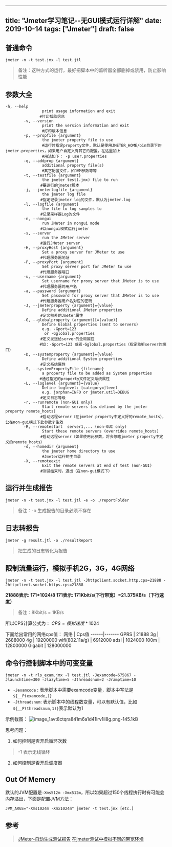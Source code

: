 ﻿
---
title: "Jmeter学习笔记--无GUI模式运行详解"
date: 2019-10-14
tags: ["Jmeter"]
draft: false
--- 

## 普通命令
`jmeter -n -t test.jmx -l test.jtl`
> 备注：这种方式的运行，最好把脚本中的监听器全部删掉或禁用，防止影响性能

## 参数大全
```
-h, --help
                print usage information and exit
　　　　　　　　　#打印帮助信息　
        -v, --version
                print the version information and exit
　　　　　　　　　 #打印版本信息
        -p, --propfile {argument}
                the jmeter property file to use
　　　　　　　　　 #运行时指定property文件，默认是使用JMETER_HOME/bin目录下的jmeter.properties，如果用户自定义有其它的配置，在这里加上
　　　　　　　　　 #用法如下： -p user.properties
        -q, --addprop {argument}
                additional property file(s)
　　　　　　　　　 #其它配置文件，如JVM参数等等
        -t, --testfile {argument}
                the jmeter test(.jmx) file to run
　　　　　　　　  #要运行的jmeter脚本
        -j, --jmeterlogfile {argument}
                the jmeter log file
　　　　　　　　  #指定记录jmeter log的文件，默认为jmeter.log
        -l, --logfile {argument}
                the file to log samples to
　　　　　　　　  #记录采样器Log的文件
        -n, --nongui
                run JMeter in nongui mode
　　　　　　　　  #以nongui模式运行jmeter
        -s, --server
                run the JMeter server
　　　　　　　　  #运行JMeter server
        -H, --proxyHost {argument}
                Set a proxy server for JMeter to use
　　　　　　　　  #代理服务器地址
        -P, --proxyPort {argument}
                Set proxy server port for JMeter to use
　　　　　　　　  #代理服务器端口
        -u, --username {argument}
                Set username for proxy server that JMeter is to use
　　　　　　　　  #代理服务器的用户名
        -a, --password {argument}
                Set password for proxy server that JMeter is to use
　　　　　　　　  #代理服务器用户名对应的密码
        -J, --jmeterproperty {argument}={value}
                Define additional JMeter properties
　　　　　　　　  #定义额外的Jmeter属性
        -G, --globalproperty (argument)[=(value)]
                Define Global properties (sent to servers)
                e.g. -Gport=123
                 or -Gglobal.properties
　　　　　　　　  #定义发送给server的全局属性
　　　　　　　　　#如：-Gport=123 或者-Gglobal.properties（指定监听server的端口）
        -D, --systemproperty {argument}={value}
                Define additional System properties
　　　　　　　　  #定义系统属性
        -S, --systemPropertyFile {filename}
                a property file to be added as System properties
　　　　　　　　　#通过指定的property文件定义系统属性
        -L, --loglevel {argument}={value}
                Define loglevel: [category=]level 
                e.g. jorphan=INFO or jmeter.util=DEBUG
　　　　　　　　  #定义日志等级
        -r, --runremote (non-GUI only)
                Start remote servers (as defined by the jmeter property remote_hosts)
　　　　　　　　  #启动远程server（在jmeter property中定义好的remote_hosts），公在non-gui模式下此参数才生效
        -R, --remotestart  server1,... (non-GUI only)
                Start these remote servers (overrides remote_hosts)
　　　　　　　　  #启动远程server（如果使用此参数，将会忽略jmeter property中定义的remote_hosts）
        -d, --homedir {argument}
                the jmeter home directory to use
                #Jmeter运行的主目录
        -X, --remoteexit
                Exit the remote servers at end of test (non-GUI)
　　　　　　　　  #测试结束时，退出（在non-gui模式下）
```

## 运行并生成报告
`jmeter -n -t test.jmx -l test.jtl -e -o ./reportFolder`
> 备注：-o 生成报告的目录必须不存在

## 日志转报告
`jmeter -g result.jtl -o ./resultReport`
> 把生成的日志转化为报告

## 限制流量运行，模拟手机2G，3G，4G网络
```
jmeter -n -t test.jmx -l test.jtl -Jhttpclient.socket.http.cps=21888 -Jhttpclient.socket.https.cps=21888
```

**21888表示:  171*1024/8 
171表示:    171Kbit/s(下行带宽）=21.375KB/s（下行速度）**

> 备注：8Kbit/s = 1KB/s

所以CPS计算公式为：
$CPS=模拟速度*1024$

下面给出常用的网络cps值：
网络 | Cps值
------|-------
GPRS | 21888
3g | 2688000
4g | 19200000
wifi(802.11a/g) | 6912000
adsl | 1024000
100m | 12800000
Gigabit | 128000000

## 命令行控制脚本中的可变变量
```
jmeter -n -t rls_exam.jmx -l test.jtl -Jexamcode=675867 -Jlaunchtime=300 -Jlazytime=5 -Jthreadsnum=2 -Jramptime=10
```
* `-Jexamcode` : 表示脚本中需要examcode变量，脚本中写法是`${__P(examcode,)}`
* `-Jthreadsnum`: 表示脚本中的线程数变量，可以有默认值，比如`${__P(threadsnum,1)}`表示默认为1

示例截图：
![image_1avt8ctqra841m6a1d41lrv1il8g.png-145.1kB][1]

思考问题：
1. 如何控制是否开启循环次数
> -1 表示无线循环

2. 如何控制是否开启调度器

## Out Of Memery
默认的JVM配置是`-Xms512m -Xmx512m`，所以如果超过150个线程执行时有可能会内存溢出，下面是配置JVM方法：
```
JVM_ARGS="-Xms1024m -Xmx1024m" jmeter -t test.jmx [etc.]
```
## 参考
> [JMeter-自动生成测试报告](http://www.jianshu.com/p/c9f9a06df5cb)
> [在jmeter测试中模拟不同的带宽环境](http://www.cnblogs.com/landhu/p/5969632.html)


[1]: http://static.zybuluo.com/huis/nbpg1o943zlbeh4a8yg0rplk/image_1avt8ctqra841m6a1d41lrv1il8g.png